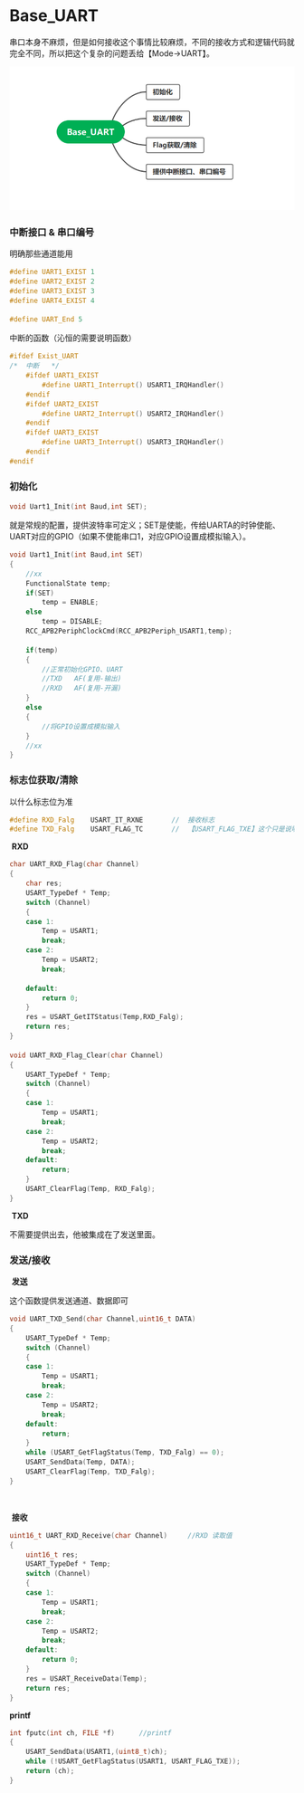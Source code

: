 # Base_UART



串口本身不麻烦，但是如何接收这个事情比较麻烦，不同的接收方式和逻辑代码就完全不同，所以把这个复杂的问题丢给【Mode->UART】。

![image-20220917171805066](https://raw.githubusercontent.com/SwiperWitty/img/main/img/image-20220917171805066.png)



### 中断接口 & 串口编号

明确那些通道能用

~~~C
#define UART1_EXIST 1
#define UART2_EXIST 2
#define UART3_EXIST 3
#define UART4_EXIST 4

#define UART_End 5
~~~



中断的函数（沁恒的需要说明函数）

~~~c
#ifdef Exist_UART
/*  中断   */
	#ifdef UART1_EXIST
    	#define UART1_Interrupt() USART1_IRQHandler()
	#endif
    #ifdef UART2_EXIST
    	#define UART2_Interrupt() USART2_IRQHandler()
	#endif
    #ifdef UART3_EXIST
    	#define UART3_Interrupt() USART3_IRQHandler()
	#endif
#endif
~~~



### 初始化

~~~c
void Uart1_Init(int Baud,int SET);
~~~

就是常规的配置，提供波特率可定义；SET是使能，传给UARTA的时钟使能、UART对应的GPIO（如果不使能串口1，对应GPIO设置成模拟输入）。

~~~c
void Uart1_Init(int Baud,int SET)
{
    //xx
    FunctionalState temp;
    if(SET)
        temp = ENABLE;
    else
        temp = DISABLE;
    RCC_APB2PeriphClockCmd(RCC_APB2Periph_USART1,temp);

    if(temp)
    {
        //正常初始化GPIO、UART
        //TXD	AF(复用-输出)	
        //RXD	AF(复用-开漏)
    }
    else
    {
        //将GPIO设置成模拟输入
    }
    //xx
}

~~~



### 标志位获取/清除

以什么标志位为准

~~~c
#define RXD_Falg    USART_IT_RXNE		//  接收标志
#define TXD_Falg    USART_FLAG_TC		//  【USART_FLAG_TXE】这个只是说明，数据被cpu取走,【USART_FLAG_TC】这是完全发送完成
~~~



​	**RXD**

~~~c
char UART_RXD_Flag(char Channel)
{
    char res;
    USART_TypeDef * Temp;
    switch (Channel)
    {
    case 1:
        Temp = USART1;
        break;
    case 2:
        Temp = USART2;
        break;

    default:
        return 0;
    }
    res = USART_GetITStatus(Temp,RXD_Falg);
    return res;
}

void UART_RXD_Flag_Clear(char Channel)
{
    USART_TypeDef * Temp;
    switch (Channel)
    {
    case 1:
        Temp = USART1;
        break;
    case 2:
        Temp = USART2;
        break;
    default:
        return;
    }
    USART_ClearFlag(Temp, RXD_Falg);
}
~~~



​	**TXD**

不需要提供出去，他被集成在了发送里面。



### 发送/接收

​	**发送**

这个函数提供发送通道、数据即可

~~~c
void UART_TXD_Send(char Channel,uint16_t DATA)
{
	USART_TypeDef * Temp;
    switch (Channel)
    {
    case 1:
        Temp = USART1;
        break;
    case 2:
        Temp = USART2;
        break;
    default:
        return;
    }
    while (USART_GetFlagStatus(Temp, TXD_Falg) == 0);  
    USART_SendData(Temp, DATA);
    USART_ClearFlag(Temp, TXD_Falg);
}
~~~

​	

​	**接收**

~~~c
uint16_t UART_RXD_Receive(char Channel)     //RXD 读取值
{
    uint16_t res;
    USART_TypeDef * Temp;
    switch (Channel)
    {
    case 1:
        Temp = USART1;
        break;
    case 2:
        Temp = USART2;
        break;
    default:
        return 0;
    }
    res = USART_ReceiveData(Temp);
    return res;
}
~~~



**printf**

~~~c
int fputc(int ch, FILE *f)      //printf
{
    USART_SendData(USART1,(uint8_t)ch);
    while (!USART_GetFlagStatus(USART1, USART_FLAG_TXE));
    return (ch);
}
~~~

